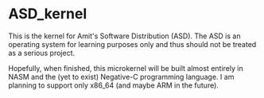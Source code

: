 # ASD_kernel
This is the kernel for Amit's Software Distribution (ASD).
The ASD is an operating system for learning purposes only and thus should not
be treated as a serious project.

Hopefully, when finished, this microkernel will be built almost entirely in NASM
and the (yet to exist) Negative-C programming language.	I am planning to support
only x86_64 (and maybe ARM in the future).
